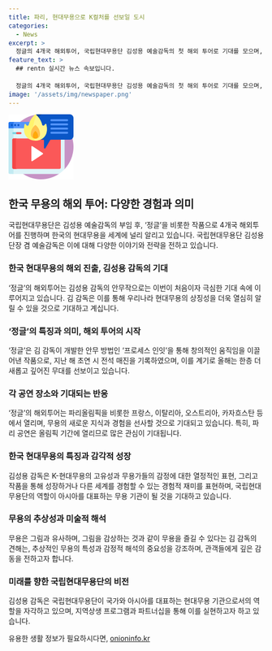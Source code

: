 ```yaml
---
title: 파리, 현대무용으로 K컬처를 선보일 도시
categories:
  - News
excerpt: >
  정글의 4개국 해외투어, 국립현대무용단 김성용 예술감독의 첫 해외 투어로 기대를 모으며, 프랑스 파리에서 시작된다. 정글은 김 감독의 첫 안무작으로 국내외에서 호평을 받았고, 이번 투어는 한국 현대무용을 세계에 선보이는 의미가 있다. 김 감독은 공연을 통해 관객들이 스스로 생각할 수 있는 감동을 주길 바라며, 무용을 즐기는 방법을 이야기한다. 국립현대무용단의 역할과 향후 계획에 대한 흥미로운 인터뷰.
feature_text: >
  ## rentn 실시간 뉴스 속보입니다.

  정글의 4개국 해외투어, 국립현대무용단 김성용 예술감독의 첫 해외 투어로 기대를 모으며, 프랑스 파리에서 시작된다. 정글은 김 감독의 첫 안무작으로 국내외에서 호평을 받았고, 이번 투어는 한국 현대무용을 세계에 선보이는 의미가 있다. 김 감독은 공연을 통해 관객들이 스스로 생각할 수 있는 감동을 주길 바라며, 무용을 즐기는 방법을 이야기한다. 국립현대무용단의 역할과 향후 계획에 대한 흥미로운 인터뷰.
image: '/assets/img/newspaper.png'
---
```


<p><img src="/assets/img/news.png" alt="rentncar 속보" /></p>

<h2 data-ke-size="size26">한국 무용의 해외 투어: 다양한 경험과 의미</h2>

<p data-ke-size="size16">국립현대무용단은 김성용 예술감독의 부임 후, ‘정글’을 비롯한 작품으로 4개국 해외투어를 진행하며 한국의 현대무용을 세계에 널리 알리고 있습니다. 국립현대무용단 김성용 단장 겸 예술감독은 이에 대해 다양한 이야기와 전략을 전하고 있습니다.</p>

<h3 data-ke-size="size23">한국 현대무용의 해외 진출, 김성용 감독의 기대</h3>

<p data-ke-size="size16">‘정글’의 해외투어는 김성용 감독의 안무작으로는 이번이 처음이자 극심한 기대 속에 이루어지고 있습니다. 김 감독은 이를 통해 우리나라 현대무용의 상징성을 더욱 열심히 알릴 수 있을 것으로 기대하고 계십니다.</p>

<h3 data-ke-size="size23">‘정글’의 특징과 의미, 해외 투어의 시작</h3>

<p data-ke-size="size16">‘정글’은 김 감독이 개발한 안무 방법인 ‘프로세스 인잇’을 통해 창의적인 움직임을 이끌어낸 작품으로, 지난 해 초연 시 전석 매진을 기록하였으며, 이를 계기로 올해는 한층 더 새롭고 깊어진 무대를 선보이고 있습니다.</p>

<h3 data-ke-size="size23">각 공연 장소와 기대되는 반응</h3>

<p data-ke-size="size16">‘정글’의 해외투어는 파리올림픽을 비롯한 프랑스, 이탈리아, 오스트리아, 카자흐스탄 등에서 열리며, 무용의 새로운 지식과 경험을 선사할 것으로 기대되고 있습니다. 특히, 파리 공연은 올림픽 기간에 열리므로 많은 관심이 기대됩니다.</p>

<h3 data-ke-size="size23">한국 현대무용의 특징과 감각적 성장</h3>

<p data-ke-size="size16">김성용 감독은 K-현대무용의 고유성과 무용가들의 감정에 대한 열정적인 표현, 그리고 작품을 통해 성장하거나 다른 세계를 경험할 수 있는 경험적 재미를 표현하며, 국립현대무용단의 역할이 아시아를 대표하는 무용 기관이 될 것을 기대하고 있습니다.</p>

<h3 data-ke-size="size23">무용의 추상성과 미술적 해석</h3>

<p data-ke-size="size16">무용은 그림과 유사하며, 그림을 감상하는 것과 같이 무용을 즐길 수 있다는 김 감독의 견해는, 추상적인 무용의 특성과 감정적 해석의 중요성을 강조하며, 관객들에게 깊은 감동을 전하고자 합니다.</p>

<h3 data-ke-size="size23">미래를 향한 국립현대무용단의 비전</h3>

<p data-ke-size="size16">김성용 감독은 국립현대무용단이 국가와 아시아를 대표하는 현대무용 기관으로서의 역할을 자각하고 있으며, 지역상생 프로그램과 파트너십을 통해 이를 실현하고자 하고 있습니다.</p>
유용한 생활 정보가 필요하시다면, <a href="https://onioninfo.kr" rel="dofollow">onioninfo.kr</a>


